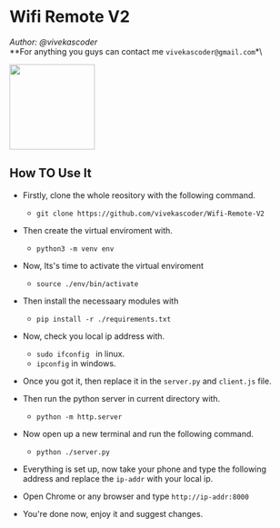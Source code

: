# Wifi Remote V2
*Author: @vivekascoder*\
**For anything you guys can contact me `vivekascoder@gmail.com`*\

<img src="https://raw.githubusercontent.com/vivekascoder/Wifi-Remote-V2/master/Screenshot_20200712_225124.jpg" width="150" />


## How TO Use It
- Firstly, clone the whole reository with the following command.
  - `git clone https://github.com/vivekascoder/Wifi-Remote-V2`
- Then create the virtual enviroment with.
  - `python3 -m venv env`
- Now, Its's time to activate the virtual enviroment
  - `source ./env/bin/activate`
- Then install the necessaary modules with
  - `pip install -r ./requirements.txt`

- Now, check you local ip address with.
  - `sudo ifconfig ` in linux.
  - `ipconfig` in windows.
- Once you got it, then replace it in the `server.py` and `client.js` file.
- Then run the python server in current directory with.
  - `python -m http.server`
- Now open up a new terminal and run the following command.
  - `python ./server.py`
- Everything is set up, now take your phone and type the following address and replace the `ip-addr` with your local ip.
- Open Chrome or any browser and type `http://ip-addr:8000`
- You're done now, enjoy it and suggest changes.
